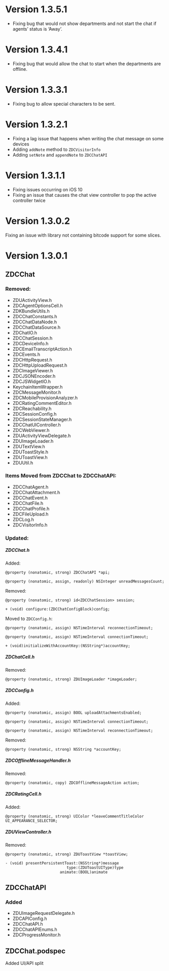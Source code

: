 # Version 1.3.5.1
- Fixing bug that would not show departments and not start the chat if agents’ status is ‘Away’.

# Version 1.3.4.1
- Fixing bug that would allow the chat to start when the departments are offline.

# Version 1.3.3.1
- Fixing bug to allow special characters to be sent.

# Version 1.3.2.1
- Fixing a lag issue that happens when writing the chat message on some devices
- Adding `addNote` method to `ZDCVisitorInfo` 
- Adding `setNote` and `appendNote` to `ZDCChatAPI` 

# Version 1.3.1.1
- Fixing issues occurring on iOS 10 
- Fixing an issue that causes the chat view controller to pop the active controller twice

# Version 1.3.0.2
Fixing an issue with library not containing bitcode support for some slices.

# Version 1.3.0.1

## ZDCChat

### Removed:
- ZDUActivityView.h
- ZDCAgentOptionsCell.h
- ZDKBundleUtils.h
- ZDCChatConstants.h
- ZDCChatDataNode.h
- ZDCChatDataSource.h
- ZDChatIO.h
- ZDCChatSession.h
- ZDCDeviceInfo.h
- ZDCEmailTranscriptAction.h
- ZDCEvents.h
- ZDCHttpRequest.h
- ZDCHttpUploadRequest.h
- ZDCImageViewer.h
- ZDCJSONEncoder.h
- ZDCJSWidgetIO.h
- KeychainItemWrapper.h
- ZDCMessageMonitor.h
- ZDCMobileProvisionAnalyzer.h
- ZDCRatingCommentEditor.h
- ZDCReachability.h
- ZDCSessionConfig.h
- ZDCSessionStateManager.h
- ZDCChatUIController.h
- ZDCWebViewer.h
- ZDUActivityViewDelegate.h
- ZDUImageLoader.h
- ZDUTextView.h
- ZDUToastStyle.h
- ZDUToastView.h
- ZDUUtil.h

### Items Moved from ZDCChat to ZDCChatAPI: 
- ZDCChatAgent.h
- ZDCChatAttachment.h
- ZDCChatEvent.h
- ZDCChatFile.h
- ZDCChatProfile.h
- ZDCFileUpload.h
- ZDCLog.h
- ZDCVisitorInfo.h

### Updated:
##### ZDCChat.h
Added:
```
@property (nonatomic, strong) ZDCChatAPI *api;

@property (nonatomic, assign, readonly) NSInteger unreadMessagesCount;
```

Removed:
```objc
@property (nonatomic, strong) id<ZDCChatSession> session;

+ (void) configure:(ZDCChatConfigBlock)config;
```

Moved to `ZDCConfig.h`:
```objc
@property (nonatomic, assign) NSTimeInterval reconnectionTimeout;

@property (nonatomic, assign) NSTimeInterval connectionTimeout;

+ (void)initializeWithAccountKey:(NSString*)accountKey;
```

##### ZDChatCell.h

Removed:
```objc
@property (nonatomic, strong) ZDUImageLoader *imageLoader;
```

##### ZDCConfig.h

Added:

```objc
@property (nonatomic, assign) BOOL uploadAttachmentsEnabled;

@property (nonatomic, assign) NSTimeInterval connectionTimeout;

@property (nonatomic, assign) NSTimeInterval reconnectionTimeout;
```

Removed:
```objc
@property (nonatomic, strong) NSString *accountKey;
```

##### ZDCOfflineMessageHandler.h

Removed:
```objc
@property (nonatomic, copy) ZDCOfflineMessageAction action;
```

##### ZDCRatingCell.h

Added:
```objc
@property (nonatomic, strong) UIColor *leaveCommentTitleColor UI_APPEARANCE_SELECTOR;
```

##### ZDUViewController.h

Removed:
```objc
@property (nonatomic, strong) ZDUToastView *toastView;

- (void) presentPersistentToast:(NSString*)message
                           type:(ZDUToastUIType)type
                        animate:(BOOL)animate
```

## ZDCChatAPI

### Added
- ZDUImageRequestDelegate.h
- ZDCAPIConfig.h
- ZDCChatAPI.h
- ZDCChatAPIEnums.h
- ZDCProgressMonitor.h


## ZDCChat.podspec
Added UI/API split
